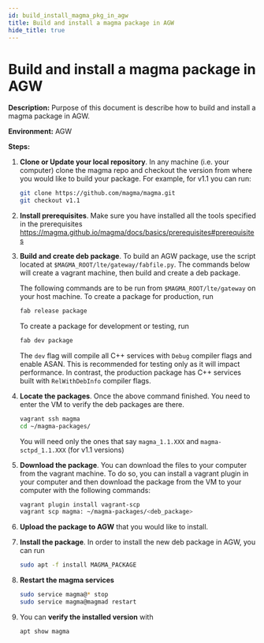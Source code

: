 ```yaml
---
id: build_install_magma_pkg_in_agw
title: Build and install a magma package in AGW
hide_title: true
---
```

# Build and install a magma package in AGW

**Description:** Purpose of this document is describe how to build and install a magma package in AGW.

**Environment:** AGW

**Steps:**

1. **Clone or Update  your local repository**. In any machine (i.e. your computer) clone the magma repo  and checkout the version from where you would like to build your package. For example, for v1.1 you can run:

    ```bash
    git clone https://github.com/magma/magma.git
    git checkout v1.1
    ```

2. **Install prerequisites**. Make sure you have installed all the tools specified in the prerequisites <https://magma.github.io/magma/docs/basics/prerequisites#prerequisites>

3. **Build and create deb package**.
    To build an AGW package, use the script located at `$MAGMA_ROOT/lte/gateway/fabfile.py`. The commands below will create a vagrant machine, then build and create a deb package.

    The following commands are to be run from `$MAGMA_ROOT/lte/gateway` on your host machine.
    To create a package for production, run

    ```bash
    fab release package
    ```

    To create a package for development or testing, run

    ```bash
    fab dev package
    ```

    The `dev` flag will compile all C++ services with `Debug` compiler flags and enable ASAN. This is recommended for testing only as it will impact performance. In contrast, the production package has C++ services built with `RelWithDebInfo` compiler flags.

4. **Locate the packages**. Once the above command finished. You need to enter the VM to verify the deb packages are there.

    ```bash
    vagrant ssh magma
    cd ~/magma-packages/
    ```

    You will need only the ones that say `magma_1.1.XXX` and `magma-sctpd_1.1.XXX` (for v1.1 versions)

5. **Download the package**. You can download the files to your computer from the vagrant machine. To do so, you can install a vagrant plugin in your computer and then download the package from the VM to your computer with the following commands:

    ```bash
    vagrant plugin install vagrant-scp
    vagrant scp magma: ~/magma-packages/<deb_package>
    ```

6. **Upload the package to AGW** that you would like to install.

7. **Install the package**. In order to install the new deb package in AGW, you can run

    ```bash
    sudo apt -f install MAGMA_PACKAGE
    ```

8. **Restart the magma services**

    ```bash
    sudo service magma@* stop
    sudo service magma@magmad restart
    ```

9. You can **verify the installed version** with

    ```bash
    apt show magma
    ```
